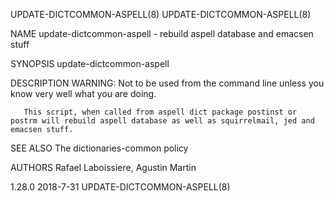 UPDATE-DICTCOMMON-ASPELL(8)                                                                                                                                   UPDATE-DICTCOMMON-ASPELL(8)

NAME
       update-dictcommon-aspell - rebuild aspell database and emacsen stuff

SYNOPSIS
        update-dictcommon-aspell

DESCRIPTION
       WARNING: Not to be used from the command line unless you know very well what you are doing.

       This script, when called from aspell dict package postinst or postrm will rebuild aspell database as well as squirrelmail, jed and emacsen stuff.

SEE ALSO
       The dictionaries-common policy

AUTHORS
       Rafael Laboissiere, Agustin Martin

1.28.0                                                                                  2018-7-31                                                             UPDATE-DICTCOMMON-ASPELL(8)
